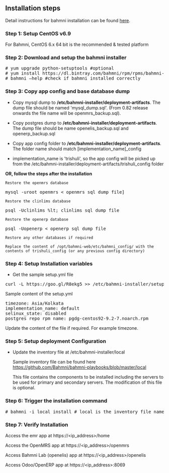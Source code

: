 ## Installation steps
Detail instructions for bahmni installation can be found [here](https://bahmni.atlassian.net/wiki/spaces/BAH/pages/35291242/Install+Bahmni+on+CentOS+Advanced+Installation+Options).

### Step 1: Setup CentOS v6.9
For Bahmni, CentOS 6.x 64 bit is the recommended & tested platform

### Step 2: Download and setup the bahmni installer
<pre>
# yum upgrade python-setuptools #optional
# yum install https://dl.bintray.com/bahmni/rpm/rpms/bahmni-installer-0.90-308.noarch.rpm
# bahmni –help #check if bahmni installed correctly
</pre>

### Step 3: Copy app config and base database dump
* Copy mysql dump to <b>/etc/bahmni-installer/deployment-artifacts</b>. The dump file should be named 'mysql_dump.sql'. (From 0.82 release onwards the file name will be openmrs_backup.sql).

* Copy postgres dump to <b>/etc/bahmni-installer/deployment-artifacts</b>. The dump file should be name openelis_backup.sql and openerp_backup.sql

* Copy app config folder to <b>/etc/bahmni-installer/deployment-artifacts</b>. The folder name should match [implementation_name]_config

* implementation_name is 'trishuli', so the app config will be picked up from the /etc/bahmni-installer/deployment-artifacts/trishuli_config folder
<p>
<b>OR, follow the steps after the installation</b>

	Restore the openmrs database
<pre>
mysql -uroot openmrs &lt; openmrs_sql_dump_file]
</pre>
	Restore the clinlims database
<pre>
psql -Uclinlims %lt; clinlims_sql_dump_file
</pre>
	Restore the openerp database
<pre>
psql -Uopenerp &lt; openerp_sql_dump_file
</pre>
	Restore any other databases if required
    
	Replace the content of /opt/bahmni-web/etc/bahmni_config/ with the contents of trishuli_config (or any previous config directory)

### Step 4: Setup Installation variables
* Get the sample setup.yml file
<pre>
curl -L https://goo.gl/R8ekg5 >> /etc/bahmni-installer/setup.yml
</pre>
Sample content of the setup.yml
<pre>
timezone: Asia/Kolkata
implementation_name: default
selinux_state: disabled
postgres_repo_rpm_name: pgdg-centos92-9.2-7.noarch.rpm
</pre>

Update the content of the file if required. For example timezone.

### Step 5: Setup deployment Configuration
* Update the inventory file at /etc/bahmni-installer/local

	Sample inventory file can be found here
	https://github.com/Bahmni/bahmni-playbooks/blob/master/local

	This file contains the components to be installed including the servers to be used for primary and secondary 	servers. The modification of this file is optional.

### Step 6: Trigger the installation command
<pre>
# bahmni -i local install # local is the inventory file name, replace if different inventory file
</pre>

### Step 7: Verify Installation
Access the emr app at  https://<ip_address>/home

Access the OpenMRS app at  https://<ip_address>/openmrs

Access Bahmni Lab (openelis) app at https://<ip_address>/openelis

Access Odoo/OpenERP app at https://<ip_address>:8069
